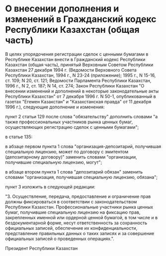 # О внесении дополнения и изменений в Гражданский кодекс Республики Казахстан (общая часть)

В целях упорядочения регистрации сделок с ценными бумагами в Республике Казахстан внести в Гражданский кодекс Республики Казахстан (общая часть), принятый Верховным Советом Республики Казахстан 27 декабря 1994 г. (Ведомости Верховного Совета Республики Казахстан, 1994 г., N 23-24 (приложение); 1995 г., N 15-16, ст. 109; N 20, ст. 121; Ведомости Парламента Республики Казахстан, 1996 г., N 2, ст. 187; N 14, ст. 274; Закон Республики Казахстан "О внесении изменений и дополнений в некоторые законодательные акты Республики Казахстан" от 7 декабря 1996 г. N 50-1, опубликованный в газетах "Егемен Казакстан" и "Казахстанская правда" от 11 декабря 1996 г.), следующие дополнение и изменения:

пункт 2 статьи 129 после слова "обязательству" дополнить словами "а также профессиональных участников рынка ценных бумаг, осуществляющих регистрацию сделок с ценными бумагами";

в статье 135:

в абзаце первом пункта 1 слова "организация-депозитарий, получившая специальную лицензию, может по договору с эмитентом (депозитарному договору)" заменить словами "организации, получившие специальную лицензию, могут";

в абзаце втором пункта 1 слова "депозитарий обязан" заменить словами "организация, получившая специальную лицензию, обязана";

пункт 3 изложить в следующей редакции:

"3. Осуществление, передача, предоставление и ограничение прав должны фиксироваться в соответствии с законодательством Республики Казахстан. Профессиональные участники рынка ценных бумаг, получившие специальную лицензию на фиксацию прав, закрепленных именной или ордерной ценной бумагой, в том числе и в бездокументарной форме, несут ответственность за сохранность официальных записей, обеспечение их конфиденциальности, представление правильных данных о таких записях и за совершение официальных записей о проведенных операциях.".

Президент Республики Казахстан

